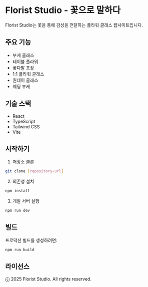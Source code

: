 # Florist Studio - 꽃으로 말하다

Florist Studio는 꽃을 통해 감성을 전달하는 플라워 클래스 웹사이트입니다.

## 주요 기능

- 부케 클래스
- 테이블 플라워
- 꽃다발 포장
- 1:1 플라워 클래스
- 원데이 클래스
- 웨딩 부케

## 기술 스택

- React
- TypeScript
- Tailwind CSS
- Vite

## 시작하기

1. 저장소 클론
```bash
git clone [repository-url]
```

2. 의존성 설치
```bash
npm install
```

3. 개발 서버 실행
```bash
npm run dev
```

## 빌드

프로덕션 빌드를 생성하려면:

```bash
npm run build
```

## 라이선스

ⓒ 2025 Florist Studio. All rights reserved. 
